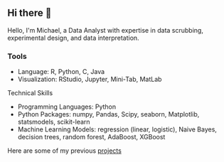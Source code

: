 ## Hi there 👋

Hello, I'm Michael, a Data Analyst with expertise in data scrubbing, experimental design, and data interpretation.

### Tools

- Language: R, Python, C, Java
- Visualization: RStudio, Jupyter, Mini-Tab, MatLab

Technical Skills

- Programming Languages: Python
- Python Packages: numpy, Pandas, Scipy, seaborn, Matplotlib, statsmodels, scikit-learn
- Machine Learning Models: regression (linear, logistic), Naive Bayes, decision trees, random forest, AdaBoost, XGBoost

Here are some of my previous [projects](https://github.com/LaVMich/portfolio)
